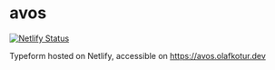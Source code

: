 # avos

[![Netlify Status](https://api.netlify.com/api/v1/badges/c3312da3-9d93-4ce7-9430-9abd95031def/deploy-status)](https://app.netlify.com/sites/objective-booth-7306dc/deploys)

Typeform hosted on Netlify, accessible on https://avos.olafkotur.dev
